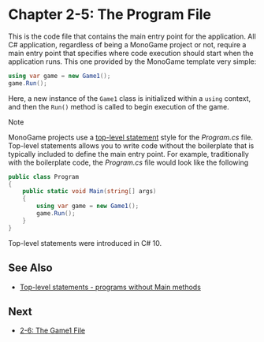 # Chapter 2-5: The Program File

This is the code file that contains the main entry point for the application. All C# application, regardless of being a MonoGame project or not, require a main entry point that specifies where code execution should start when the application runs.  This one provided by the MonoGame template very simple:

```cs
using var game = new Game1();
game.Run();
```

Here, a new instance of the `Game1` class is initialized within a `using` context, and then the `Run()` method is called to begin execution of the game. 

> [!NOTE]
> MonoGame projects use a [top-level statement](https://learn.microsoft.com/en-us/dotnet/csharp/fundamentals/program-structure/top-level-statements) style for the *Program.cs* file.  Top-level statements allows you to write code without the boilerplate that is typically included to define the main entry point.  For example, traditionally with the boilerplate code, the *Program.cs* file would look like the following
> ```cs
> public class Program 
> {
>     public static void Main(string[] args)
>     {
>         using var game = new Game1();
>         game.Run();
>     }
> }
> ```
>
> Top-level statements were introduced in C# 10.

## See Also
- [Top-level statements - programs without Main methods](https://learn.microsoft.com/en-us/dotnet/csharp/fundamentals/program-structure/top-level-statements)

## Next
- [2-6: The Game1 File](./02-06-the-game1-file.md)
